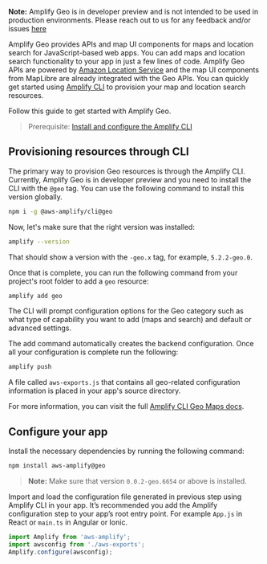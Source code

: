 <amplify-callout>

**Note:** Amplify Geo is in developer preview and is not intended to be used in production environments. Please reach out to us for any feedback and/or issues [here](https://github.com/aws-amplify/amplify-js/issues)

</amplify-callout>

Amplify Geo provides APIs and map UI components for maps and location search for JavaScript-based web apps. You can add maps and location search functionality to your app in just a few lines of code. Amplify Geo APIs are powered by [Amazon Location Service](https://aws.amazon.com/location/) and the map UI components from MapLibre are already integrated with the Geo APIs. You can quickly get started using [Amplify CLI](https://docs.amplify.aws/cli/geo/maps) to provision your map and location search resources.

Follow this guide to get started with Amplify Geo.

> Prerequisite: [Install and configure the Amplify CLI](~/cli/start/install.md)

## Provisioning resources through CLI

The primary way to provision Geo resources is through the Amplify CLI. Currently, Amplify Geo is in developer preview and you need to install the CLI with the `@geo` tag. You can use the following command to install this version globally.

```sh
npm i -g @aws-amplify/cli@geo
```

Now, let's make sure that the right version was installed:

```sh
amplify --version
```

That should show a version with the `-geo.x` tag, for example, `5.2.2-geo.0`.

Once that is complete, you can run the following command from your project's root folder to add a `geo` resource:

```sh
amplify add geo
```

The CLI will prompt configuration options for the Geo category such as what type of capability you want to add (maps and search) and default or advanced settings.

The add command automatically creates the backend configuration. Once all your configuration is complete run the following:

```sh
amplify push
```

A file called `aws-exports.js` that contains all geo-related configuration information is placed in your app's source directory.

For more information, you can visit the full [Amplify CLI Geo Maps docs](~/cli/geo/maps.md).

## Configure your app

Install the necessary dependencies by running the following command:

```sh
npm install aws-amplify@geo
```

> **Note:** Make sure that version `0.0.2-geo.6654` or above is installed.

Import and load the configuration file generated in previous step using Amplify CLI in your app. It’s recommended you add the Amplify configuration step to your app’s root entry point. For example `App.js` in React or `main.ts` in Angular or Ionic.

```javascript
import Amplify from 'aws-amplify';
import awsconfig from './aws-exports';
Amplify.configure(awsconfig);
```
